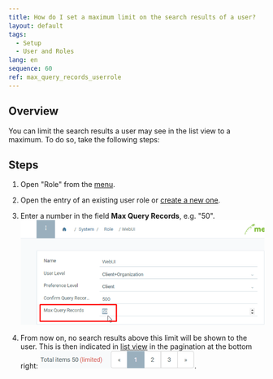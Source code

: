 ```yaml
---
title: How do I set a maximum limit on the search results of a user?
layout: default
tags:
  - Setup
  - User and Roles
lang: en
sequence: 60
ref: max_query_records_userrole
---
```


## Overview
You can limit the search results a user may see in the list view to a maximum. To do so, take the following steps:

## Steps
1. Open "Role" from the [menu](Menu).
1. Open the entry of an existing user role or [create a new one](NewUserRole).
1. Enter a number in the field **Max Query Records**, e.g. "50".<br>
![](assets/Max_query_records_screenshot.png)

1. From now on, no search results above this limit will be shown to the user. This is then indicated in [list view](ViewModes) in the pagination at the bottom right: ![](assets/Max_query_records_userrole.png).
